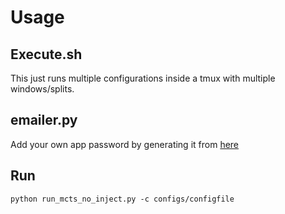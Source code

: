 # Usage

## Execute.sh
This just runs multiple configurations inside a tmux with multiple windows/splits.

## emailer.py
Add your own app password by generating it from [here](https://support.google.com/accounts/answer/185833?hl=en)

## Run
`python run_mcts_no_inject.py -c configs/configfile`